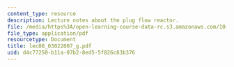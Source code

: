 ```yaml
---
content_type: resource
description: Lecture notes about the plug flow reactor.
file: /media/https%3A/open-learning-course-data-rc.s3.amazonaws.com/10-37-chemical-and-biological-reaction-engineering-spring-2007/d4c77250b11a07b28ed55f826c83b376_lec08_03022007_g.pdf
file_type: application/pdf
resourcetype: Document
title: lec08_03022007_g.pdf
uid: d4c77250-b11a-07b2-8ed5-5f826c83b376
---
```

